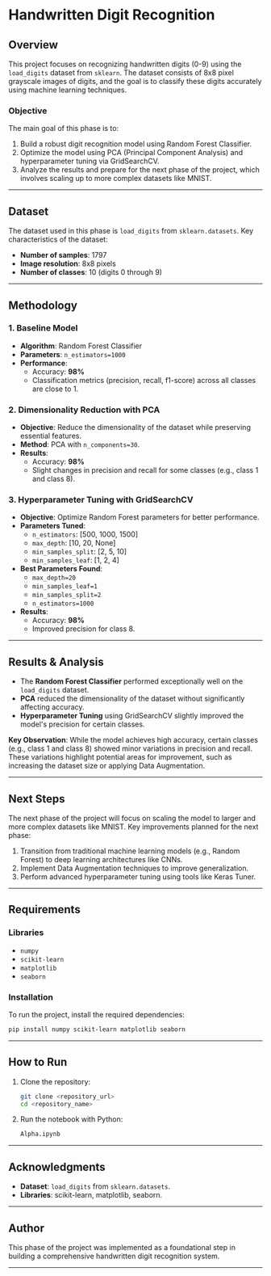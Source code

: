 
# Handwritten Digit Recognition

## Overview
This project focuses on recognizing handwritten digits (0-9) using the `load_digits` dataset from `sklearn`. The dataset consists of 8x8 pixel grayscale images of digits, and the goal is to classify these digits accurately using machine learning techniques.

### Objective
The main goal of this phase is to:
1. Build a robust digit recognition model using Random Forest Classifier.
2. Optimize the model using PCA (Principal Component Analysis) and hyperparameter tuning via GridSearchCV.
3. Analyze the results and prepare for the next phase of the project, which involves scaling up to more complex datasets like MNIST.

---

## Dataset
The dataset used in this phase is `load_digits` from `sklearn.datasets`. Key characteristics of the dataset:
- **Number of samples**: 1797
- **Image resolution**: 8x8 pixels
- **Number of classes**: 10 (digits 0 through 9)

---

## Methodology

### 1. Baseline Model
- **Algorithm**: Random Forest Classifier
- **Parameters**: `n_estimators=1000`
- **Performance**:
  - Accuracy: **98%**
  - Classification metrics (precision, recall, f1-score) across all classes are close to 1.

### 2. Dimensionality Reduction with PCA
- **Objective**: Reduce the dimensionality of the dataset while preserving essential features.
- **Method**: PCA with `n_components=30`.
- **Results**:
  - Accuracy: **98%**
  - Slight changes in precision and recall for some classes (e.g., class 1 and class 8).

### 3. Hyperparameter Tuning with GridSearchCV
- **Objective**: Optimize Random Forest parameters for better performance.
- **Parameters Tuned**:
  - `n_estimators`: [500, 1000, 1500]
  - `max_depth`: [10, 20, None]
  - `min_samples_split`: [2, 5, 10]
  - `min_samples_leaf`: [1, 2, 4]
- **Best Parameters Found**:
  - `max_depth=20`
  - `min_samples_leaf=1`
  - `min_samples_split=2`
  - `n_estimators=1000`
- **Results**:
  - Accuracy: **98%**
  - Improved precision for class 8.


---

## Results & Analysis
- The **Random Forest Classifier** performed exceptionally well on the `load_digits` dataset.
- **PCA** reduced the dimensionality of the dataset without significantly affecting accuracy.
- **Hyperparameter Tuning** using GridSearchCV slightly improved the model's precision for certain classes.

**Key Observation**:
While the model achieves high accuracy, certain classes (e.g., class 1 and class 8) showed minor variations in precision and recall. These variations highlight potential areas for improvement, such as increasing the dataset size or applying Data Augmentation.

---

## Next Steps
The next phase of the project will focus on scaling the model to larger and more complex datasets like MNIST. Key improvements planned for the next phase:
1. Transition from traditional machine learning models (e.g., Random Forest) to deep learning architectures like CNNs.
2. Implement Data Augmentation techniques to improve generalization.
3. Perform advanced hyperparameter tuning using tools like Keras Tuner.

---

## Requirements
### Libraries
- `numpy`
- `scikit-learn`
- `matplotlib`
- `seaborn`

### Installation
To run the project, install the required dependencies:
```bash
pip install numpy scikit-learn matplotlib seaborn
```

---

## How to Run
1. Clone the repository:
   ```bash
   git clone <repository_url>
   cd <repository_name>
   ```
2. Run the notebook with Python:
   ```bash
   Alpha.ipynb
   ```

---

## Acknowledgments
- **Dataset**: `load_digits` from `sklearn.datasets`.
- **Libraries**: scikit-learn, matplotlib, seaborn.

---

## Author
This phase of the project was implemented as a foundational step in building a comprehensive handwritten digit recognition system.

---
